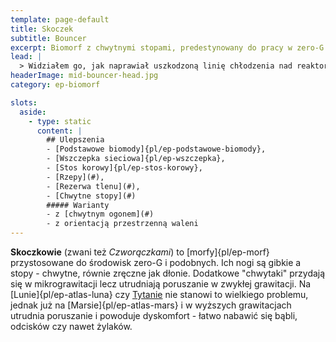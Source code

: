 ```yaml
---
template: page-default
title: Skoczek
subtitle: Bouncer
excerpt: Biomorf z chwytnymi stopami, predestynowany do pracy w zero-G
lead: |
  > Widziałem go, jak naprawiał uszkodzoną linię chłodzenia nad reaktorem. Wisiał do góry nogami, przytrzymując się stopami jak nietoperz, a rękami lutował. Nawet nie miał pasa asekuracyjnego. Tylko Skoczki tak potrafią — jakby grawitacja była sugestią.
headerImage: mid-bouncer-head.jpg
category: ep-biomorf

slots:
  aside:
    - type: static
      content: |
        ## Ulepszenia
        - [Podstawowe biomody]{pl/ep-podstawowe-biomody}, 
        - [Wszczepka sieciowa]{pl/ep-wszczepka}, 
        - [Stos korowy]{pl/ep-stos-korowy}, 
        - [Rzepy](#), 
        - [Rezerwa tlenu](#), 
        - [Chwytne stopy](#)
        ##### Warianty
        - z [chwytnym ogonem](#)
        - z orientacją przestrzenną waleni
---
```

**Skoczkowie** (zwani też _Czworączkami_) to [morfy]{pl/ep-morf} przystosowane do środowisk zero-G i podobnych. Ich nogi są gibkie a stopy - chwytne, równie zręczne jak dłonie. Dodatkowe "chwytaki" przydają się w mikrograwitacji lecz utrudniają poruszanie w zwykłej grawitacji. Na [Lunie]{pl/ep-atlas-luna} czy [Tytanie](#) nie stanowi to wielkiego problemu, jednak już na [Marsie]{pl/ep-atlas-mars} i w wyższych grawitacjach utrudnia poruszanie i powoduje dyskomfort - łatwo nabawić się bąbli, odcisków czy nawet żylaków.

